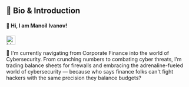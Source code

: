 ## 👋 Bio & Introduction

#### 🙂 **Hi, I am Manoil Ivanov!** 
<a href="https://www.linkedin.com/in/manoil-ivanov-7339a2177/">
    <img src="https://github.com/user-attachments/assets/b44dff0a-8a60-4433-b42c-b6c25922502a" alt="LinkedIn Profile" width="25" height="25" />
</a>


🚀 I'm currently navigating from Corporate Finance into the world of Cybersecurity. From crunching numbers to combating cyber threats, I’m trading balance sheets for firewalls and embracing the adrenaline-fueled world of cybersecurity — because who says finance folks can't fight hackers with the same precision they balance budgets?
<!--
**Manoil-Ivanov/Manoil-Ivanov** is a ✨ _special_ ✨ repository because its `README.md` (this file) appears on your GitHub profile.

Here are some ideas to get you started:

- 🔭 I’m currently working on ...
- 🌱 I’m currently learning ...
- 👯 I’m looking to collaborate on ...
- 🤔 I’m looking for help with ...
- 💬 Ask me about ...
- 📫 How to reach me: ...
- 😄 Pronouns: ...
- ⚡ Fun fact: ...
-->
